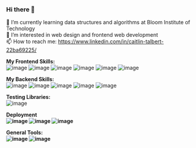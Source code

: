 ### Hi there 👋

<!--
**CaitlinTalbert/caitlintalbert** is a ✨ _special_ ✨ repository because its `README.md` (this file) appears on your GitHub profile.

Here are some ideas to get you started:

- 🔭 I’m currently working on ...
- 🌱 I’m currently learning ...
- 👯 I’m looking to collaborate on ...
- 🤔 I’m looking for help with ...
- 💬 Ask me about ...
- 📫 How to reach me: ...
- 😄 Pronouns: ...
- ⚡ Fun fact: ...
-->
🌱 I’m currently learning data structures and algorithms at Bloom Institute of Technology <br>
🔭 I’m interested in web design and frontend web development <br>
📫 How to reach me: https://www.linkedin.com/in/caitlin-talbert-22ba69225/ <br> 

<b>My Frontend Skills:</b> <br>
![image](https://user-images.githubusercontent.com/92820628/168893842-66f1a7c6-5c43-4687-878c-d974380c0944.png)
![image](https://user-images.githubusercontent.com/92820628/168893855-5b338ec0-b180-46eb-8544-1bf7d3c34586.png)
![image](https://user-images.githubusercontent.com/92820628/168893812-e1ef6ed9-b59f-4a76-abe4-be42c9bf3c93.png)
![image](https://user-images.githubusercontent.com/92820628/168893049-7655ab5c-7667-4f3a-bc89-7dc9c18c2433.png) 
![image](https://user-images.githubusercontent.com/92820628/168893138-619ebdd6-3846-49c6-a252-ad844f9a681c.png)
![image](https://user-images.githubusercontent.com/92820628/168893171-b51d602d-792f-492e-9cb6-5f979edb081b.png) 

<b>My Backend Skills:</b> <br>
![image](https://user-images.githubusercontent.com/92820628/168893304-ef370982-cc19-4def-aa90-53f5552f1190.png)
![image](https://user-images.githubusercontent.com/92820628/168893325-0622fd15-74ba-4ff9-8c87-1d0785cdf93b.png)
![image](https://user-images.githubusercontent.com/92820628/168893351-5811ddf7-1b1d-4681-a137-894c777319b2.png)
![image](https://user-images.githubusercontent.com/92820628/168893373-03a0752e-2ac3-442f-95f7-2aa360dc0e39.png)
![image](https://user-images.githubusercontent.com/92820628/168894379-87d6bdc8-43a4-4909-82f0-18aa7b5a6767.png)

<b>Testing Libraries: </b> <br>
![image](https://user-images.githubusercontent.com/92820628/168894003-1e3dfd72-e7eb-4572-ae24-9db4797727ef.png)

<b>Deployment<b><br>
![image](https://user-images.githubusercontent.com/92820628/168894152-9fdeb63b-5414-483f-87c4-a42a2ed473a5.png)
![image](https://user-images.githubusercontent.com/92820628/168894240-eb51e25f-5cfd-49b6-bd51-dcb314409f66.png)
![image](https://user-images.githubusercontent.com/92820628/168894275-ff7f9b37-6a67-4455-95c8-a8edaa956dd1.png)
  
<b>General Tools:</b> <br>
![image](https://user-images.githubusercontent.com/92820628/168893425-553035ba-ff82-4a47-9551-05ead30208c8.png)
![image](https://user-images.githubusercontent.com/92820628/168893446-c42197e5-e5aa-4c21-9518-795a6ee4ee7e.png)    
    
